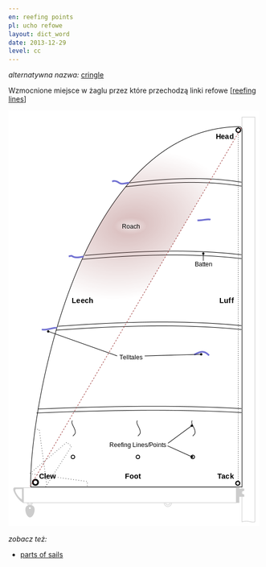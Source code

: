 ```yaml
---
en: reefing points
pl: ucho refowe
layout: dict_word
date: 2013-12-29
level: cc
---
```


*alternatywna nazwa:* [cringle](/dict/sails/cringle.html)

Wzmocnione miejsce w żaglu przez które przechodzą linki refowe [[reefing lines](/dict/sails/reefing-lines.html)]

![części żagla](/img/dict/parts_of_a_sail.png)

*zobacz też:*

* [parts of sails](/dict/sails/parts-of-sails.html)
